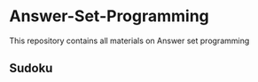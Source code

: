 # Answer-Set-Programming
This repository contains all materials on Answer set programming
## Sudoku 
